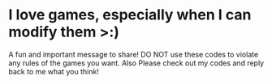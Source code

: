 # I love games, especially when I can modify them >:)

A fun and important message to share! DO NOT use these codes to violate any rules of the games you want. Also Please check out my codes and reply back to me what you think!

